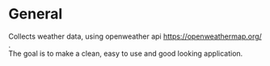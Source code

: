 # General
Collects weather data, using openweather api https://openweathermap.org/ . <br/>The goal is to make a clean, easy to use and good looking application.
